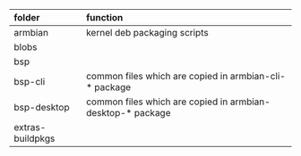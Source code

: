 |folder|function|
|:--|:--|
|armbian|kernel deb packaging scripts|
|blobs||
|bsp||
|bsp-cli                   | common files which are copied in armbian-cli-* package |
|bsp-desktop                   | common files which are copied in armbian-desktop-* package |
|extras-buildpkgs||
